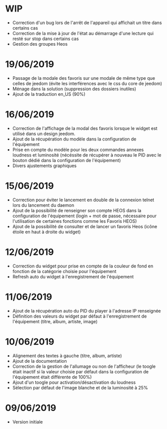 # WIP

- Correction d'un bug lors de l'arrêt de l'appareil qui affichait un titre dans certains cas
- Correction de la mise à jour de l'état au démarrage d'une lecture qui resté sur stop dans certains cas
- Gestion des groupes Heos

# 19/06/2019

- Passage de la modale des favoris sur une modale de même type que celles de jeedom (évite les interférences avec le css du core de jeedom)
- Ménage dans la solution (suppression des dossiers inutiles)
- Ajout de la traduction en_US (90%)

# 16/06/2019

- Correction de l'affichage de la modal des favoris lorsque le widget est utilisé dans un design jeedom.
- Ajout de la récupération du modèle dans la configuration de l'équipement
- Prise en compte du modèle pour les deux commandes annexes loudness et luminosité (nécéssite de récupérer à nouveau le PID avec le bouton dédié dans la configuration de l'équipement)
- Divers ajustements graphiques

# 15/06/2019

- Correction pour éviter le lancement en double de la connexion telnet lors du lancement du daemon
- Ajout de la possibilité de renseigner son compte HEOS dans la configuration de l'équipement (login + mot de passe, nécessaire pour l'utilisation de certaines fonctions comme les Favoris HEOS)
- Ajout de la possibilité de consulter et de lancer un favoris Heos (icône étoile en haut à droite du widget)

# 12/06/2019

- Correction du widget pour prise en compte de la couleur de fond en fonction de la catégorie choisie pour l'équipement
- Refresh auto du widget à l'enregistrement de l'équipement

# 11/06/2019

- Ajout de la récupération auto du PID du player à l'adresse IP renseignée
- Définition des valeurs du widget par défaut à l'enregistrement de l'équipement (titre, album, artiste, image)

# 10/06/2019

- Alignement des textes à gauche (titre, album, artiste)
- Ajout de la documentation
- Correction de la gestion de l'allumage ou non de l'afficheur (le toogle était inactif si la valeur choisie par défaut dans la configuration de l'équipement était différente de 100%)
- Ajout d'un toogle pour activation/désactivation du loudness
- Sélection par défaut de l'image blanche et de la luminosité à 25%

# 09/06/2019

- Version initiale
